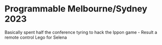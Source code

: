 # Programmable Melbourne/Sydney 2023

Basically spent half the conference tyring to hack the Ippon game - Result a
remote control Lego for Selena
